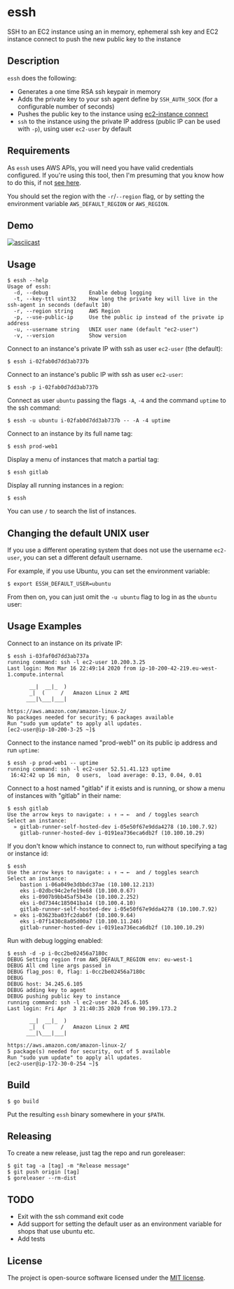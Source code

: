 # essh

SSH to an EC2 instance using an in memory, ephemeral ssh key and EC2 instance connect to push the new public key to the instance


## Description

`essh` does the following:

- Generates a one time RSA ssh keypair in memory
- Adds the private key to your ssh agent define by `SSH_AUTH_SOCK` (for a configurable number of seconds)
- Pushes the public key to the instance using [ec2-instance connect](https://docs.aws.amazon.com/AWSEC2/latest/UserGuide/Connect-using-EC2-Instance-Connect.html)
- `ssh` to the instance using the private IP address (public IP can be used with `-p`), using user `ec2-user` by default


## Requirements

As `essh` uses AWS APIs, you will need you have valid credentials configured. If you're using this tool, then I'm presuming that you know how to do this, if not [see here](https://docs.aws.amazon.com/cli/latest/userguide/cli-chap-configure.html).

You should set the region with the `-r`/`--region` flag, or by setting the environment variable `AWS_DEFAULT_REGION` or `AWS_REGION`.


## Demo

[![asciicast](https://asciinema.org/a/318394.svg)](https://asciinema.org/a/318394?autoplay=1)

## Usage

```shell
$ essh --help
Usage of essh:
  -d, --debug             Enable debug logging
  -t, --key-ttl uint32    How long the private key will live in the ssh-agent in seconds (default 10)
  -r, --region string     AWS Region
  -p, --use-public-ip     Use the public ip instead of the private ip address
  -u, --username string   UNIX user name (default "ec2-user")
  -v, --version           Show version
```

Connect to an instance's private IP with ssh as user `ec2-user` (the default):

```shell
$ essh i-02fab0d7dd3ab737b
```

Connect to an instance's public IP with ssh as user `ec2-user`:

```shell
$ essh -p i-02fab0d7dd3ab737b
```

Connect as user `ubuntu` passing the flags `-A`, `-4` and the command `uptime` to the ssh command:

```shell
$ essh -u ubuntu i-02fab0d7dd3ab737b -- -A -4 uptime
```

Connect to an instance by its full name tag:

```shell
$ essh prod-web1
```

Display a menu of instances that match a partial tag:

```shell
$ essh gitlab
```

Display all running instances in a region:

```shell
$ essh
```

You can use `/` to search the list of instances.


## Changing the default UNIX user

If you use a different operating system that does not use the username `ec2-user`, you can set a different default username.

For example, if you use Ubuntu, you can set the environment variable:

```shell
$ export ESSH_DEFAULT_USER=ubuntu
```

From then on, you can just omit the `-u ubuntu` flag to log in as the `ubuntu` user:


## Usage Examples

Connect to an instance on its private IP:

```shell
$ essh i-03faf0d7dd3ab737a
running command: ssh -l ec2-user 10.200.3.25
Last login: Mon Mar 16 22:49:14 2020 from ip-10-200-42-219.eu-west-1.compute.internal

       __|  __|_  )
       _|  (     /   Amazon Linux 2 AMI
      ___|\___|___|

https://aws.amazon.com/amazon-linux-2/
No packages needed for security; 6 packages available
Run "sudo yum update" to apply all updates.
[ec2-user@ip-10-200-3-25 ~]$
```

Connect to the instance named "prod-web1" on its public ip address and run `uptime`:

```shell
$ essh -p prod-web1 -- uptime
running command: ssh -l ec2-user 52.51.41.123 uptime
 16:42:42 up 16 min,  0 users,  load average: 0.13, 0.04, 0.01
```

Connect to a host named "gitlab" if it exists and is running, or show a menu of instances with "gitlab" in their name:

```shell
$ essh gitlab
Use the arrow keys to navigate: ↓ ↑ → ←  and / toggles search
Select an instance:
  » gitlab-runner-self-hosted-dev i-05e50f67e9dda4278 (10.100.7.92)
    gitlab-runner-hosted-dev i-0191ea736eca6db2f (10.100.10.29)
```

If you don't know which instance to connect to, run without specifying a tag or instance id:

```shell
$ essh
Use the arrow keys to navigate: ↓ ↑ → ←  and / toggles search
Select an instance:
    bastion i-06a049e3dbbdc37ae (10.100.12.213)
    eks i-02dbc94c2efe19e68 (10.100.0.67)
    eks i-0907b9bb45af5b43e (10.100.2.252)
    eks i-0d7344c185041ba14 (10.100.4.10)
    gitlab-runner-self-hosted-dev i-05e50f67e9dda4278 (10.100.7.92)
  » eks i-03623ba03fc2dab6f (10.100.9.64)
    eks i-07f1430c8a05d00a7 (10.100.11.246)
    gitlab-runner-hosted-dev i-0191ea736eca6db2f (10.100.10.29)
```

Run with debug logging enabled:

```shell
$ essh -d -p i-0cc2be02456a7180c
DEBUG Setting region from AWS_DEFAULT_REGION env: eu-west-1
DEBUG All cmd line args passed in
DEBUG flag_pos: 0, flag: i-0cc2be02456a7180c
DEBUG
DEBUG host: 34.245.6.105
DEBUG adding key to agent
DEBUG pushing public key to instance
running command: ssh -l ec2-user 34.245.6.105
Last login: Fri Apr  3 21:40:35 2020 from 90.199.173.2

       __|  __|_  )
       _|  (     /   Amazon Linux 2 AMI
      ___|\___|___|

https://aws.amazon.com/amazon-linux-2/
5 package(s) needed for security, out of 5 available
Run "sudo yum update" to apply all updates.
[ec2-user@ip-172-30-0-254 ~]$
```


## Build

```shell
$ go build
```

Put the resulting `essh` binary somewhere in your `$PATH`.


## Releasing

To create a new release, just tag the repo and run goreleaser:

```shell
$ git tag -a [tag] -m "Release message"
$ git push origin [tag]
$ goreleaser --rm-dist
```


## TODO

- Exit with the ssh command exit code
- Add support for setting the default user as an environment variable for shops that use ubuntu etc.
- Add tests


## License

The project is open-source software licensed under the [MIT license](http://opensource.org/licenses/MIT).
